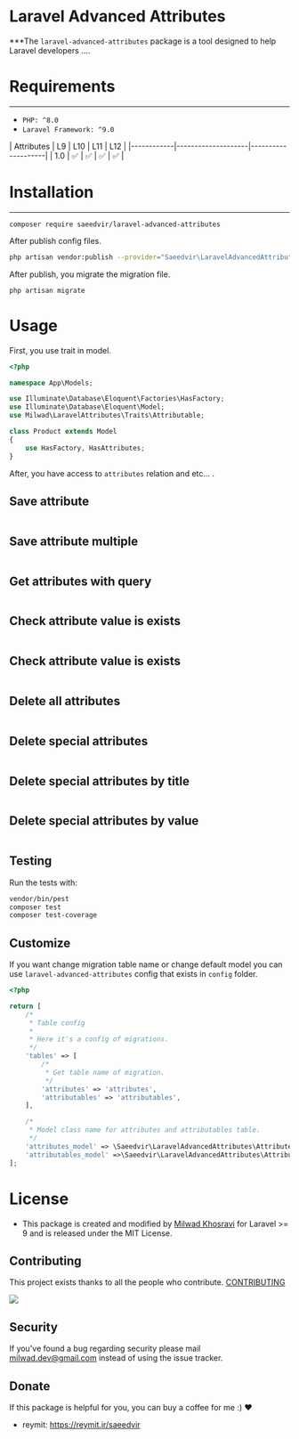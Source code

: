 # Laravel Advanced Attributes


***The `laravel-advanced-attributes` package is a tool designed to help Laravel developers ....

# Requirements
***

- `PHP: ^8.0`
- `Laravel Framework: ^9.0`

| Attributes | L9                 | L10                | L11                | L12                |
|------------|--------------------|--------------------|
| 1.0        | :white_check_mark: | :white_check_mark: | :white_check_mark: | :white_check_mark: |

# Installation
***
```
composer require saeedvir/laravel-advanced-attributes
```
After publish config files.<br>
```bash
php artisan vendor:publish --provider="Saeedvir\LaravelAdvancedAttributes\LaravelAdvancedAttributesServiceProvider"
```
After publish, you migrate the migration file.
```
php artisan migrate
```

# Usage
First, you use trait in model.
```php
<?php

namespace App\Models;

use Illuminate\Database\Eloquent\Factories\HasFactory;
use Illuminate\Database\Eloquent\Model;
use Milwad\LaravelAttributes\Traits\Attributable;

class Product extends Model
{
    use HasFactory, HasAttributes;
}
```

After, you have access to `attributes` relation and etc... .

## Save attribute


```php

```

## Save attribute multiple



```php

```

## Get attributes with query


```php

```

## Check attribute value is exists


```php

```

## Check attribute value is exists



```php

```

## Delete all attributes



```php

```

## Delete special attributes



```php

```

## Delete special attributes by title



```php

```

## Delete special attributes by value



```php
```

## Testing

Run the tests with:

``` bash
vendor/bin/pest
composer test
composer test-coverage
```

## Customize

If you want change migration table name or change default model you can use `laravel-advanced-attributes` config that exists in `config` folder.

```php
<?php

return [
    /*
     * Table config
     *
     * Here it's a config of migrations.
     */
    'tables' => [
        /*
         * Get table name of migration.
         */
        'attributes' => 'attributes',
        'attributables' => 'attributables',
    ],

    /*
     * Model class name for attributes and attributables table.
     */
    'attributes_model' => \Saeedvir\LaravelAdvancedAttributes\Attribute::class,
    'attributables_model' =>\Saeedvir\LaravelAdvancedAttributes\Attributable::class,
];
```

# License
* This package is created and modified by <a href="https://github.com/saeedvir" target="_blank">Milwad Khosravi</a> for Laravel >= 9 and is released under the MIT License.

## Contributing

This project exists thanks to all the people who
contribute. [CONTRIBUTING](https://github.com/milwad-dev/laravel-attributes/graphs/contributors)

<a href="https://github.com/saeedvir/laravel-advanced-attributes/graphs/contributors"><img src="https://opencollective.com/laravel-advanced-attributes/contributors.svg?width=890&button=false" /></a>

## Security

If you've found a bug regarding security please mail [milwad.dev@gmail.com](mailto:saeed.es91@gmail.com) instead of
using the issue tracker.

## Donate

If this package is helpful for you, you can buy a coffee for me :) ❤️

- reymit: https://reymit.ir/saeedvir
